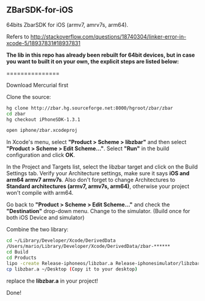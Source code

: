ZBarSDK-for-iOS
---------------------

64bits ZbarSDK for iOS (armv7, amrv7s, arm64).

Refers to http://stackoverflow.com/questions/18740304/linker-error-in-xcode-5/18937831#18937831


**The lib in this repo has already been rebuilt for 64bit devices, but in case you want to built it on your own, the explicit steps are listed below:**


===============


Download Mercurial first

Clone the source:
```bash
hg clone http://zbar.hg.sourceforge.net:8000/hgroot/zbar/zbar 
cd zbar 
hg checkout iPhoneSDK-1.3.1 

open iphone/zbar.xcodeproj
```

In Xcode's menu, select **"Product > Scheme > libzbar"** and then select **"Product > Scheme > Edit Scheme…"**. Select **"Run"** in the build configuration and click **OK**.

In the Project and Targets list, select the libzbar target and click on the Build Settings tab. Verify your Architecture settings, make sure it says **iOS and arm64 armv7 armv7s**. Also don't forget to change Architectures to **Standard architectures (armv7, armv7s, arm64)**, otherwise your project won't compile with arm64.

Go back to **"Product > Scheme > Edit Scheme…"** and check the **"Destination"** drop-down menu. Change to the simulator. (Build once for both iOS Device and simulator)

Combine the two library:

```bash
cd ~/Library/Developer/Xcode/DerivedData
/Users/mario/Library/Developer/Xcode/DerivedData/zbar-******
cd Build
cd Products
lipo -create Release-iphoneos/libzbar.a Release-iphonesimulator/libzbar.a -o libzbar.a 
cp libzbar.a ~/Desktop (Copy it to your desktop)
```

replace the **libzbar.a** in your project!

Done!
